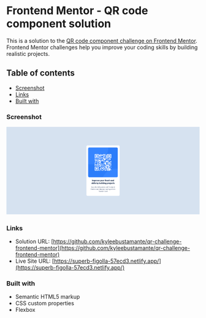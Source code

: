 # Frontend Mentor - QR code component solution

This is a solution to the [QR code component challenge on Frontend Mentor](https://www.frontendmentor.io/challenges/qr-code-component-iux_sIO_H). Frontend Mentor challenges help you improve your coding skills by building realistic projects. 

## Table of contents

- [Screenshot](#screenshot)
- [Links](#links)
- [Built with](#built-with)


### Screenshot

![](./screenshot-frontend-mentor-QR-code-component.png)

### Links

- Solution URL: [https://github.com/kyleebustamante/qr-challenge-frontend-mentor](https://github.com/kyleebustamante/qr-challenge-frontend-mentor)
- Live Site URL: [https://superb-figolla-57ecd3.netlify.app/](https://superb-figolla-57ecd3.netlify.app/)

### Built with

- Semantic HTML5 markup
- CSS custom properties
- Flexbox